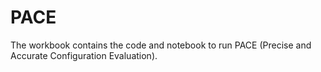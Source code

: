 # PACE

The workbook contains the code and notebook to run PACE (Precise and Accurate Configuration Evaluation).


